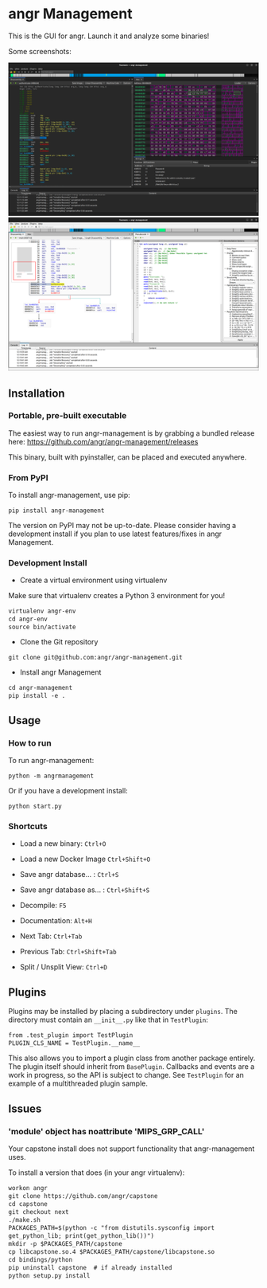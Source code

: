 # angr Management

This is the GUI for angr.
Launch it and analyze some binaries!

Some screenshots:

[![Disassembly](https://github.com/angr/angr-management/blob/master/screenshots/disassembly.png)](https://github.com/angr/angr-management/blob/master/screenshots/disassembly.png)
[![Decompilation](https://github.com/angr/angr-management/blob/master/screenshots/decompilation.png)](https://github.com/angr/angr-management/blob/master/screenshots/decompilation.png)

## Installation

### Portable, pre-built executable

The easiest way to run angr-management is by grabbing a bundled release here: https://github.com/angr/angr-management/releases

This binary, built with pyinstaller, can be placed and executed anywhere.

### From PyPI

To install angr-management, use pip:

```
pip install angr-management
```

The version on PyPI may not be up-to-date.
Please consider having a development install if you plan to use latest features/fixes in angr Management.

### Development Install

- Create a virtual environment using virtualenv

Make sure that virtualenv creates a Python 3 environment for you!

```
virtualenv angr-env
cd angr-env
source bin/activate
```

- Clone the Git repository

```
git clone git@github.com:angr/angr-management.git
```

- Install angr Management

```
cd angr-management
pip install -e .
```

## Usage

### How to run

To run angr-management:

```
python -m angrmanagement
```

Or if you have a development install:

```
python start.py
```

### Shortcuts
- Load a new binary: ```Ctrl+O```
- Load a new Docker Image ```Ctrl+Shift+O```
- Save angr database... : ```Ctrl+S```
- Save angr database as... : ```Ctrl+Shift+S```
- Decompile: ```F5```
- Documentation: ```Alt+H```

- Next Tab: ```Ctrl+Tab```
- Previous Tab: ```Ctrl+Shift+Tab```
- Split / Unsplit View: ```Ctrl+D```

## Plugins

Plugins may be installed by placing a subdirectory under `plugins`. The directory must contain an `__init__.py` like that in `TestPlugin`:
```
from .test_plugin import TestPlugin
PLUGIN_CLS_NAME = TestPlugin.__name__
```

This also allows you to import a plugin class from another package entirely. The plugin itself should inherit from `BasePlugin`. Callbacks and events are a work in progress, so the API is subject to change. See `TestPlugin` for an example of a multithreaded plugin sample.

## Issues

### 'module' object has noattribute 'MIPS_GRP_CALL'

Your capstone install does not support functionality that angr-management uses.

To install a version that does (in your angr virtualenv):
```
workon angr
git clone https://github.com/angr/capstone
cd capstone
git checkout next
./make.sh
PACKAGES_PATH=$(python -c "from distutils.sysconfig import get_python_lib; print(get_python_lib())")
mkdir -p $PACKAGES_PATH/capstone
cp libcapstone.so.4 $PACKAGES_PATH/capstone/libcapstone.so
cd bindings/python
pip uninstall capstone  # if already installed
python setup.py install
```

